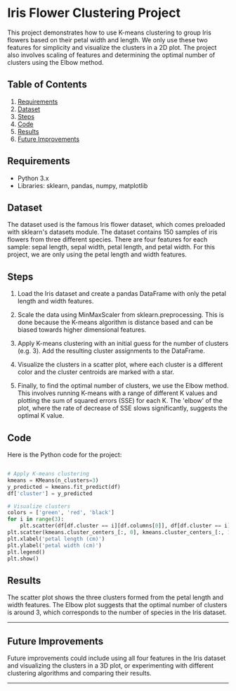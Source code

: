 # Iris Flower Clustering Project

This project demonstrates how to use K-means clustering to group Iris flowers based on their petal width and length. We only use these two features for simplicity and visualize the clusters in a 2D plot. The project also involves scaling of features and determining the optimal number of clusters using the Elbow method.

## Table of Contents

1. [Requirements](#requirements)
2. [Dataset](#dataset)
3. [Steps](#steps)
4. [Code](#code)
5. [Results](#results)
6. [Future Improvements](#future-improvements)

## Requirements <a name="requirements"></a>

- Python 3.x
- Libraries: sklearn, pandas, numpy, matplotlib

## Dataset <a name="dataset"></a>

The dataset used is the famous Iris flower dataset, which comes preloaded with sklearn's datasets module. The dataset contains 150 samples of iris flowers from three different species. There are four features for each sample: sepal length, sepal width, petal length, and petal width. For this project, we are only using the petal length and width features.

## Steps <a name="steps"></a>

1. Load the Iris dataset and create a pandas DataFrame with only the petal length and width features.

2. Scale the data using MinMaxScaler from sklearn.preprocessing. This is done because the K-means algorithm is distance based and can be biased towards higher dimensional features.

3. Apply K-means clustering with an initial guess for the number of clusters (e.g. 3). Add the resulting cluster assignments to the DataFrame.

4. Visualize the clusters in a scatter plot, where each cluster is a different color and the cluster centroids are marked with a star.

5. Finally, to find the optimal number of clusters, we use the Elbow method. This involves running K-means with a range of different K values and plotting the sum of squared errors (SSE) for each K. The 'elbow' of the plot, where the rate of decrease of SSE slows significantly, suggests the optimal K value.

## Code <a name="code"></a>

Here is the Python code for the project:

```python

# Apply K-means clustering
kmeans = KMeans(n_clusters=3)
y_predicted = kmeans.fit_predict(df)
df['cluster'] = y_predicted

# Visualize clusters
colors = ['green', 'red', 'black']
for i in range(3):
    plt.scatter(df[df.cluster == i][df.columns[0]], df[df.cluster == i][df.columns[1]], color=colors[i])
plt.scatter(kmeans.cluster_centers_[:, 0], kmeans.cluster_centers_[:, 1], color='purple', marker='*', label='centroid')
plt.xlabel('petal length (cm)')
plt.ylabel('petal width (cm)')
plt.legend()
plt.show()

```

## Results

The scatter plot shows the three clusters formed from the petal length and width features. The Elbow plot suggests that the optimal number of clusters is around 3, which corresponds to the number of species in the Iris dataset.

---

## Future Improvements

Future improvements could include using all four features in the Iris dataset and visualizing the clusters in a 3D plot, or experimenting with different clustering algorithms and comparing their results.

---
